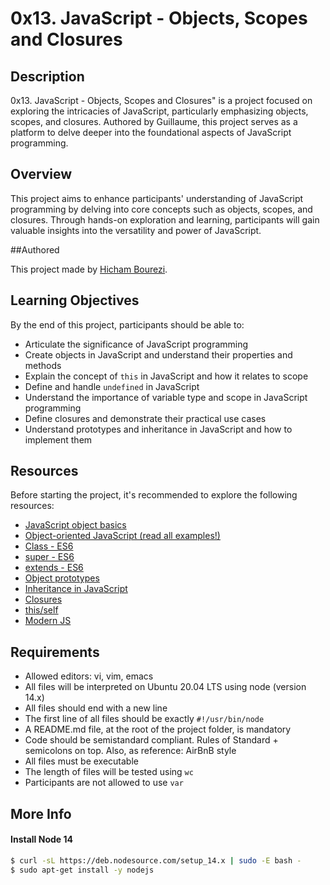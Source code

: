 # 0x13. JavaScript - Objects, Scopes and Closures

## Description

0x13. JavaScript - Objects, Scopes and Closures" is a project focused on exploring the intricacies of JavaScript, particularly emphasizing objects, scopes, and closures. Authored by Guillaume, this project serves as a platform to delve deeper into the foundational aspects of JavaScript programming.

## Overview

This project aims to enhance participants' understanding of JavaScript programming by delving into core concepts such as objects, scopes, and closures. Through hands-on exploration and learning, participants will gain valuable insights into the versatility and power of JavaScript.

##Authored

This project made by [Hicham Bourezi](https://github.com/Dragonkuro2).

## Learning Objectives

By the end of this project, participants should be able to:

- Articulate the significance of JavaScript programming
- Create objects in JavaScript and understand their properties and methods
- Explain the concept of `this` in JavaScript and how it relates to scope
- Define and handle `undefined` in JavaScript
- Understand the importance of variable type and scope in JavaScript programming
- Define closures and demonstrate their practical use cases
- Understand prototypes and inheritance in JavaScript and how to implement them

## Resources

Before starting the project, it's recommended to explore the following resources:

- [JavaScript object basics](https://developer.mozilla.org/en-US/docs/Learn/JavaScript/Objects/Basics)
- [Object-oriented JavaScript (read all examples!)](https://developer.mozilla.org/en-US/docs/Learn/JavaScript/Objects/Classes_in_JavaScript)
- [Class - ES6](https://developer.mozilla.org/en-US/docs/Web/JavaScript/Reference/Classes)
- [super - ES6](https://developer.mozilla.org/en-US/docs/Web/JavaScript/Reference/Operators/super)
- [extends - ES6](https://developer.mozilla.org/en-US/docs/Web/JavaScript/Reference/Classes/extends)
- [Object prototypes](https://developer.mozilla.org/en-US/docs/Learn/JavaScript/Objects/Object_prototypes)
- [Inheritance in JavaScript](https://developer.mozilla.org/en-US/docs/Learn/JavaScript/Objects/Classes_in_JavaScript)
- [Closures](https://developer.mozilla.org/en-US/docs/Web/JavaScript/Closures)
- [this/self](https://alistapart.com/article/getoutbindingsituations/)
- [Modern JS](https://github.com/mbeaudru/modern-js-cheatsheet)

## Requirements

- Allowed editors: vi, vim, emacs
- All files will be interpreted on Ubuntu 20.04 LTS using node (version 14.x)
- All files should end with a new line
- The first line of all files should be exactly `#!/usr/bin/node`
- A README.md file, at the root of the project folder, is mandatory
- Code should be semistandard compliant. Rules of Standard + semicolons on top. Also, as reference: AirBnB style
- All files must be executable
- The length of files will be tested using `wc`
- Participants are not allowed to use `var`

## More Info

#### Install Node 14

```bash
$ curl -sL https://deb.nodesource.com/setup_14.x | sudo -E bash -
$ sudo apt-get install -y nodejs

